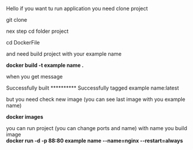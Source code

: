 Hello if you want tu run application you need clone project


git clone 

nex step cd folder project


cd DockerFile

and need build project with your example name 


<b>docker build -t example name .</b>



when you get message 

Successfully built **********
Successfully tagged example name:latest

but you need check new image (you can see last image with you example name)

<b>docker images</b>

you can run project (you can change ports and name) with name you build image 
<br><b>docker run -d -p 88:80 example name  --name=nginx --restart=always</b>

